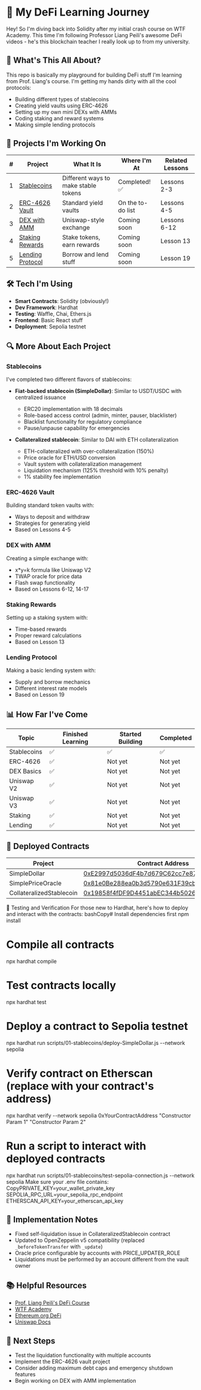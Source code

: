 # 🚀 My DeFi Learning Journey

Hey! So I'm diving back into Solidity after my initial crash course on WTF Academy. This time I'm following Professor Liang Peili's awesome DeFi videos - he's this blockchain teacher I really look up to from my university.

## 👋 What's This All About?

This repo is basically my playground for building DeFi stuff I'm learning from Prof. Liang's course. I'm getting my hands dirty with all the cool protocols:

- Building different types of stablecoins
- Creating yield vaults using ERC-4626
- Setting up my own mini DEXs with AMMs
- Coding staking and reward systems
- Making simple lending protocols

## 📝 Projects I'm Working On

| # | Project | What It Is | Where I'm At | Related Lessons |
|---|---------|------------|--------------|----------------|
| 1 | [Stablecoins](./projects/01-stablecoins/) | Different ways to make stable tokens | Completed! ✅ | Lessons 2-3 |
| 2 | [ERC-4626 Vault](./projects/02-erc4626-vault/) | Standard yield vaults | On the to-do list | Lessons 4-5 |
| 3 | [DEX with AMM](./projects/03-dex-amm/) | Uniswap-style exchange | Coming soon | Lessons 6-12 |
| 4 | [Staking Rewards](./projects/04-staking-rewards/) | Stake tokens, earn rewards | Coming soon | Lesson 13 |
| 5 | [Lending Protocol](./projects/05-lending-protocol/) | Borrow and lend stuff | Coming soon | Lesson 19 |

## 🛠️ Tech I'm Using

- **Smart Contracts**: Solidity (obviously!)
- **Dev Framework**: Hardhat
- **Testing**: Waffle, Chai, Ethers.js
- **Frontend**: Basic React stuff
- **Deployment**: Sepolia testnet

## 🔍 More About Each Project

### Stablecoins
I've completed two different flavors of stablecoins:
- **Fiat-backed stablecoin (SimpleDollar)**: Similar to USDT/USDC with centralized issuance
  - ERC20 implementation with 18 decimals
  - Role-based access control (admin, minter, pauser, blacklister)
  - Blacklist functionality for regulatory compliance
  - Pause/unpause capability for emergencies

- **Collateralized stablecoin**: Similar to DAI with ETH collateralization
  - ETH-collateralized with over-collateralization (150%)
  - Price oracle for ETH/USD conversion
  - Vault system with collateralization management
  - Liquidation mechanism (125% threshold with 10% penalty)
  - 1% stability fee implementation

### ERC-4626 Vault
Building standard token vaults with:
- Ways to deposit and withdraw
- Strategies for generating yield
- Based on Lessons 4-5

### DEX with AMM
Creating a simple exchange with:
- x*y=k formula like Uniswap V2
- TWAP oracle for price data
- Flash swap functionality
- Based on Lessons 6-12, 14-17

### Staking Rewards
Setting up a staking system with:
- Time-based rewards
- Proper reward calculations
- Based on Lesson 13

### Lending Protocol
Making a basic lending system with:
- Supply and borrow mechanics
- Different interest rate models
- Based on Lesson 19

## 📊 How Far I've Come

| Topic | Finished Learning | Started Building | Completed |
|-------|-------------------|------------------|-----------|
| Stablecoins | ✅ | ✅ | ✅ |
| ERC-4626 | ✅ | Not yet | Not yet |
| DEX Basics | ✅ | Not yet | Not yet |
| Uniswap V2 | ✅ | Not yet | Not yet |
| Uniswap V3 | ✅ | Not yet | Not yet |
| Staking | ✅ | Not yet | Not yet |
| Lending | ✅ | Not yet | Not yet |

## 🔗 Deployed Contracts

| Project | Contract Address | Explorer |
|---------|------------------|----------|
| SimpleDollar | [0xE2997d5036dF4b7d679C62cc7e87592a81d36768](https://sepolia.etherscan.io/address/0xE2997d5036dF4b7d679C62cc7e87592a81d36768#code) | Sepolia |
| SimplePriceOracle | [0x81e0Be288ea0b3d5790e631F39cbacF159012F15](https://sepolia.etherscan.io/address/0x81e0Be288ea0b3d5790e631F39cbacF159012F15#code) | Sepolia |
| CollateralizedStablecoin | [0x19858f4fDF9D4451abEC344b5026E27bD4308f39](https://sepolia.etherscan.io/address/0x19858f4fDF9D4451abEC344b5026E27bD4308f39#code) | Sepolia |


🧪 Testing and Verification
For those new to Hardhat, here's how to deploy and interact with the contracts:
bashCopy# Install dependencies first
npm install

# Compile all contracts
npx hardhat compile

# Test contracts locally
npx hardhat test

# Deploy a contract to Sepolia testnet
npx hardhat run scripts/01-stablecoins/deploy-SimpleDollar.js --network sepolia

# Verify contract on Etherscan (replace with your contract's address)
npx hardhat verify --network sepolia 0xYourContractAddress "Constructor Param 1" "Constructor Param 2"

# Run a script to interact with deployed contracts
npx hardhat run scripts/01-stablecoins/test-sepolia-connection.js --network sepolia
Make sure your .env file contains:
CopyPRIVATE_KEY=your_wallet_private_key
SEPOLIA_RPC_URL=your_sepolia_rpc_endpoint
ETHERSCAN_API_KEY=your_etherscan_api_key

## 📝 Implementation Notes
- Fixed self-liquidation issue in CollateralizedStablecoin contract
- Updated to OpenZeppelin v5 compatibility (replaced `_beforeTokenTransfer` with `_update`)
- Oracle price configurable by accounts with PRICE_UPDATER_ROLE
- Liquidations must be performed by an account different from the vault owner

## 📚 Helpful Resources

- [Prof. Liang Peili's DeFi Course](https://space.bilibili.com/220951871/lists/2824381?type=season)
- [WTF Academy](https://wtf.academy/)
- [Ethereum.org DeFi](https://ethereum.org/en/defi/)
- [Uniswap Docs](https://docs.uniswap.org/)

## 🔮 Next Steps
- Test the liquidation functionality with multiple accounts
- Implement the ERC-4626 vault project
- Consider adding maximum debt caps and emergency shutdown features
- Begin working on DEX with AMM implementation